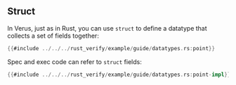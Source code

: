 ## Struct

In Verus, just as in Rust, you can use `struct` to define a datatype that
collects a set of fields together:
```rust
{{#include ../../../rust_verify/example/guide/datatypes.rs:point}}
```

Spec and exec code can refer to `struct` fields:
```rust
{{#include ../../../rust_verify/example/guide/datatypes.rs:point-impl}}
```
